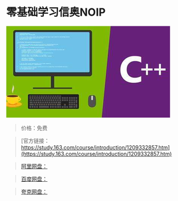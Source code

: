 # 零基础学习信奥NOIP

![img](../../../assets/study163/free/2958014e73724d07a00b2211a50d6e75.jpeg)

> 价格：免费

> [官方链接：https://study.163.com/course/introduction/1209332857.htm](https://study.163.com/course/introduction/1209332857.htm)

> [阿里网盘：]()

> [百度网盘：]()

> [夸克网盘：]()
